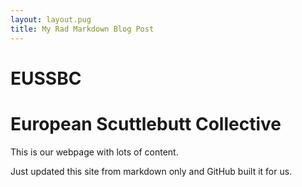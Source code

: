 ```yaml
---
layout: layout.pug
title: My Rad Markdown Blog Post
---
```

# EUSSBC

# European Scuttlebutt Collective

This is our webpage with lots of content.

Just updated this site from markdown only and GitHub built it for us.
